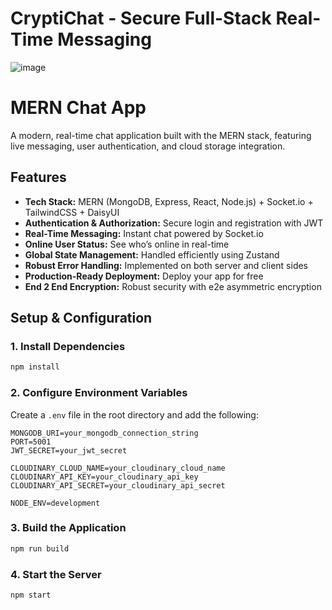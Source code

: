 
# CryptiChat - Secure Full-Stack Real-Time Messaging

![image](https://github.com/user-attachments/assets/fff071cd-cec4-4408-950f-5d50495bf6aa)


# MERN Chat App

A modern, real-time chat application built with the MERN stack, featuring live messaging, user authentication, and cloud storage integration.

## Features

- **Tech Stack:** MERN (MongoDB, Express, React, Node.js) + Socket.io + TailwindCSS + DaisyUI
- **Authentication & Authorization:** Secure login and registration with JWT
- **Real-Time Messaging:** Instant chat powered by Socket.io
- **Online User Status:** See who’s online in real-time
- **Global State Management:** Handled efficiently using Zustand
- **Robust Error Handling:** Implemented on both server and client sides
- **Production-Ready Deployment:** Deploy your app for free
- **End 2 End Encryption:** Robust security with e2e asymmetric encryption

## Setup & Configuration



### 1. Install Dependencies
```sh
npm install
```

### 2. Configure Environment Variables
Create a `.env` file in the root directory and add the following:
```env
MONGODB_URI=your_mongodb_connection_string
PORT=5001
JWT_SECRET=your_jwt_secret

CLOUDINARY_CLOUD_NAME=your_cloudinary_cloud_name
CLOUDINARY_API_KEY=your_cloudinary_api_key
CLOUDINARY_API_SECRET=your_cloudinary_api_secret

NODE_ENV=development
```

### 3. Build the Application
```sh
npm run build
```

### 4. Start the Server
```sh
npm start
```
